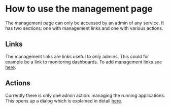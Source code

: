 # How to use the management page

The management page can only be accessed by an admin of any service. It has two sections: one with management links and one with various actions.

## Links
The management links are links useful to only admins. This could for example be a link to monitoring dashboards. To add management links see [here](./how_to_add_links_to_siembol_ui_home_page.md).

## Actions
Currently there is only one admin action: managing the running applications. This opens up a dialog which is explained in detail [here](./how_to_manage_applications.md).
